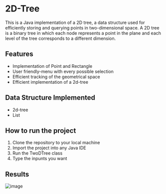 # 2D-Tree
This is a Java implementation of a 2D tree, a data structure used for efficiently storing and querying points in two-dimensional space. A 2D tree is a binary tree in which each node represents a point in the plane and each level of the tree corresponds to a different dimension.

## Features
- Implementation of Point and Rectangle
- User friendly-menu with every possible selection
- Efficient tracking of the geometrical space
- Efficient implementation of a 2d-tree

## Data Structure Implemented
- 2d-tree
- List

## How to run the project
1. Clone the repository to your local machine
2. Import the project into any Java IDE
3. Run the TwoDTree class
4. Type the inpunts you want

## Results
![image](https://github.com/MariaSchoinaki/2D-Trees/assets/132781870/f1662e83-3a77-44d5-94ae-f141ec1e182f)
